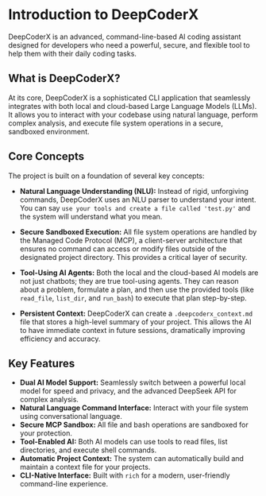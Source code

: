 # Introduction to DeepCoderX

DeepCoderX is an advanced, command-line-based AI coding assistant designed for developers who need a powerful, secure, and flexible tool to help them with their daily coding tasks.

## What is DeepCoderX?

At its core, DeepCoderX is a sophisticated CLI application that seamlessly integrates with both local and cloud-based Large Language Models (LLMs). It allows you to interact with your codebase using natural language, perform complex analysis, and execute file system operations in a secure, sandboxed environment.

## Core Concepts

The project is built on a foundation of several key concepts:

*   **Natural Language Understanding (NLU):** Instead of rigid, unforgiving commands, DeepCoderX uses an NLU parser to understand your intent. You can say `use your tools and create a file called 'test.py'` and the system will understand what you mean.

*   **Secure Sandboxed Execution:** All file system operations are handled by the Managed Code Protocol (MCP), a client-server architecture that ensures no command can access or modify files outside of the designated project directory. This provides a critical layer of security.

*   **Tool-Using AI Agents:** Both the local and the cloud-based AI models are not just chatbots; they are true tool-using agents. They can reason about a problem, formulate a plan, and then use the provided tools (like `read_file`, `list_dir`, and `run_bash`) to execute that plan step-by-step.

*   **Persistent Context:** DeepCoderX can create a `.deepcoderx_context.md` file that stores a high-level summary of your project. This allows the AI to have immediate context in future sessions, dramatically improving efficiency and accuracy.

## Key Features

*   **Dual AI Model Support:** Seamlessly switch between a powerful local model for speed and privacy, and the advanced DeepSeek API for complex analysis.
*   **Natural Language Command Interface:** Interact with your file system using conversational language.
*   **Secure MCP Sandbox:** All file and bash operations are sandboxed for your protection.
*   **Tool-Enabled AI:** Both AI models can use tools to read files, list directories, and execute shell commands.
*   **Automatic Project Context:** The system can automatically build and maintain a context file for your projects.
*   **CLI-Native Interface:** Built with `rich` for a modern, user-friendly command-line experience.
